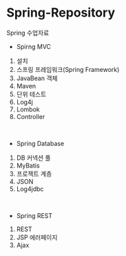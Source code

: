 # Spring-Repository
Spring 수업자료

- Spirng MVC
 1) 설치
 2) 스프링 프레임워크(Spring Framework)
 3) JavaBean 객체
 4) Maven
 5) 단위 테스트
 6) Log4j
 7) Lombok
 8) Controller
<br>

- Spring Database
 1) DB 커넥션 풀
 2) MyBatis
 3) 프로젝트 계층
 4) JSON
 5) Log4jdbc
<br>

 - Spring REST
  1) REST
  2) JSP 에러페이지
  3) Ajax

